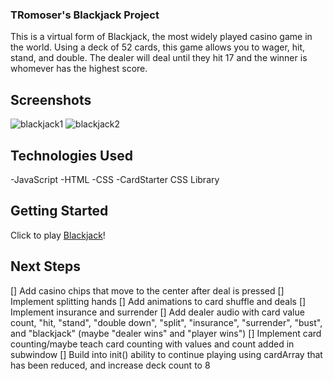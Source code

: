 ### TRomoser's Blackjack Project

This is a virtual form of Blackjack, the most widely played casino game in the world. Using a deck of 52 cards, this game allows you to wager, hit, stand, and double. The dealer will deal until they hit 17 and the winner is whomever has the highest score.

## Screenshots

![blackjack1](https://i.imgur.com/OfrTLUG.png)
![blackjack2](https://i.imgur.com/rz82Quf.png)

## Technologies Used

-JavaScript
-HTML
-CSS
-CardStarter CSS Library

## Getting Started

Click to play [Blackjack](https://tromoser.github.io/GAprojectOneBlackjack/)!

## Next Steps

[] Add casino chips that move to the center after deal is pressed
[] Implement splitting hands
[] Add animations to card shuffle and deals
[] Implement insurance and surrender
[] Add dealer audio with card value count, "hit, "stand", "double down", "split", "insurance", "surrender",  "bust", and "blackjack" (maybe "dealer wins" and "player wins")
[] Implement card counting/maybe teach card counting with values and count added in subwindow
[] Build into init() ability to continue playing using cardArray that has been reduced, and increase deck count to 8